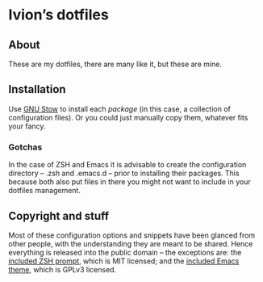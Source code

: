 # Ivion’s dotfiles

## About
These are my dotfiles, there are many like it, but these are mine.

## Installation
Use [GNU Stow](https://www.gnu.org/software/stow/) to install each _package_ (in this case, a collection of configuration files). Or you could just manually copy them, whatever fits your fancy.

### Gotchas
In the case of ZSH and Emacs it is advisable to create the configuration directory – .zsh and .emacs.d – prior to installing their packages. This because both also put files in there you might not want to include in your dotfiles management.

## Copyright and stuff
Most of these configuration options and snippets have been glanced from other people, with the understanding they are meant to be shared. Hence everything is released into the public domain – the exceptions are: the [included ZSH prompt](https://github.com/sindresorhus/pure), which is MIT licensed; and the [included Emacs theme](https://github.com/fniessen/emacs-leuven-theme), which is GPLv3 licensed.
